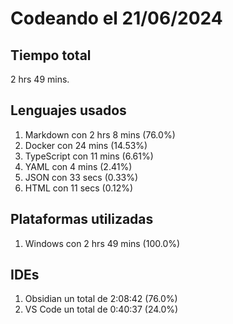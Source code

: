 # Codeando el 21/06/2024

## Tiempo total
2 hrs 49 mins.

## Lenguajes usados
1. Markdown con 2 hrs 8 mins (76.0%)
1. Docker con 24 mins (14.53%)
1. TypeScript con 11 mins (6.61%)
1. YAML con 4 mins (2.41%)
1. JSON con 33 secs (0.33%)
1. HTML con 11 secs (0.12%)

## Plataformas utilizadas
1. Windows con 2 hrs 49 mins (100.0%)

## IDEs
1. Obsidian un total de 2:08:42 (76.0%)
1. VS Code un total de 0:40:37 (24.0%)
